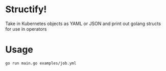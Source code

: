 # Structify!

Take in Kubernetes objects as YAML or JSON and print out golang structs for use in operators

# Usage

```bash
go run main.go examples/job.yml
```
